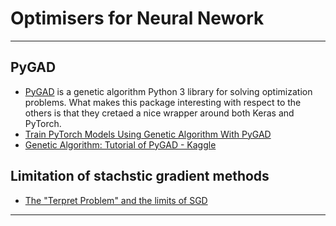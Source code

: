 # Optimisers for Neural Nework
***


## PyGAD
- [PyGAD](https://pygad.readthedocs.io/en/latest/) is a genetic algorithm Python 3 library for solving optimization problems. What makes this package interesting with respect to the others is that they cretaed a nice wrapper around both Keras and PyTorch. 
- [Train PyTorch Models Using Genetic Algorithm With PyGAD](https://neptune.ai/blog/train-pytorch-models-using-genetic-algorithm-with-pygad)
- [Genetic Algorithm: Tutorial of PyGAD - Kaggle](https://www.kaggle.com/code/zzettrkalpakbal/genetic-algorithm-tutorial-of-pygad?scriptVersionId=101358507)

## Limitation of stachstic gradient methods
- [The "Terpret Problem" and the limits of SGD](https://dselsam.github.io/the-terpret-problem/)
***
